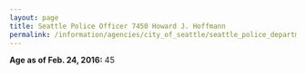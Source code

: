 ```yaml
---
layout: page
title: Seattle Police Officer 7450 Howard J. Hoffmann
permalink: /information/agencies/city_of_seattle/seattle_police_department/copbook/7450/
---
```


**Age as of Feb. 24, 2016:** 45
